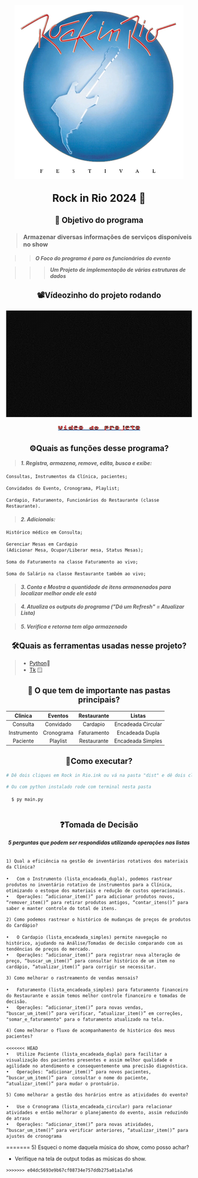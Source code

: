 <h1 align="center">
<img src="./assets/RockInRio_1985.webp"/>
<p>Rock in Rio 2024 🎸</p>
</h1>

<h2 align="center"><p>📌 Objetivo do programa</p</h2>
<h3>

> Armazenar diversas informações de serviços disponíveis no show

</h3>

<h4>

>> *O Foco do programa é para os funcionários do evento*

>>>  ***Um Projeto de implementação de várias estruturas de dados*** 

<h2 align = center>

 📽️Vídeozinho do projeto rodando

</h2>

<div align = center>

![Gif-Exemplo do Projeto](./assets/videozinho.gif "Gif do Video")

</div>

<h6 align="center">

![Vídeo do Projeto Imagem](./assets/video_do_projeto.png)

</h6>

</h4>

<h2 align="center">⚙️Quais as funções desse programa?</h2>

> #### ***1. Registra, armazena, remove, edita, busca e exibe:***
````
Consultas, Instrumentos da Clínica, pacientes;

Convidados do Evento, Cronograma, Playlist;

Cardapio, Faturamento, Funcionários do Restaurante (classe Restaurante).
````
> #### ***2. Adicionais:***
````
Histórico médico em Consulta; 

Gerenciar Mesas em Cardapio 
(Adicionar Mesa, Ocupar/Liberar mesa, Status Mesas);

Soma do Faturamento na classe Faturamento ao vivo;

Soma do Salário na classe Restaurante também ao vivo;
````
> #### ***3.  Conta e Mostra a quantidade de itens armanenados para localizar melhor onde ele está***

> #### ***4. Atualiza os outputs do programa ("Dá um Refresh" = Atualizar Lista)***

> #### ***5. Verifica e retorna tem algo armazenado***


<h2 align="center">🛠️Quais as ferramentas usadas nesse projeto?</h2>

> - [Python](https://docs.python.org/3/ "Documentação do Python")🐍
> - [Tk](https://docs.python.org/pt-br/3/library/tkinter.html "Documentação do Tkinter") 🪟

<h2 align="center">📂 O que tem de importante nas pastas principais?</h2>

<div align="center">

|Clinica |Eventos|Restaurante|Listas|
| :---: | :---: | :---: | :---: | 
|Consulta| Convidado | Cardapio | Encadeada Circular
|Instrumento| Cronograma | Faturamento | Encadeada Dupla
|Paciente| Playlist | Restaurante | Encadeada Simples

</div>

<h2 align="center">🧐Como executar?</h2>


````python
# Dê dois cliques em Rock in Rio.ink ou vá na pasta "dist" e dê dois cliques em main.exe
````
````python
# Ou com python instalado rode com terminal nesta pasta
  
  $ py main.py 
  
````

<h2 align="center">❓Tomada de Decisão</h2>

<h6 align="center">

***5 perguntas que podem ser respondidas utilizando operações nas listas***

</h6>

````
1) Qual a eficiência na gestão de inventários rotativos dos materiais da Clínica?

•	Com o Instrumento (lista_encadeada_dupla), podemos rastrear produtos no inventário rotativo de instrumentos para a Clínica, otimizando o estoque dos materiais e redução de custos operacionais.
•	Operações: “adicionar_item()” para adicionar produtos novos, “remover_item()” para retirar produtos antigos, “contar_itens()” para saber e manter controle do total de itens.
````
````
2) Como podemos rastrear o histórico de mudanças de preços de produtos do Cardápio?

•	O Cardapio (lista_encadeada_simples) permite navegação no histórico, ajudando na Análise/Tomadas de decisão comparando com as tendências de preços do mercado.
•	Operações: “adicionar_item()” para registrar nova alteração de preço, “buscar_um_item()” para consultar histórico de um item no cardápio, “atualizar_item()” para corrigir se necessitar.
````
````
3) Como melhorar o rastreamento de vendas mensais?

•	Faturamento (lista_encadeada_simples) para faturamento financeiro do Restaurante e assim temos melhor controle financeiro e tomadas de decisão.
•	Operações: “adicionar_item()” para novas vendas, “buscar_um_item()” para verificar, “atualizar_item()” em correções, "somar_e_faturamento" para o faturamento atualizado na tela.
````
````
4) Como melhorar o fluxo de acompanhamento de histórico dos meus pacientes?

<<<<<<< HEAD
•	Utilize Paciente (lista_encadeada_dupla) para facilitar a visualização dos pacientes presentes e assim melhor qualidade e agilidade no atendimento e consequentemente uma precisão diagnóstica. 	
•	Operações: “adicionar_item()” para novos pacientes, “buscar_um_item()” para  consultar o nome do paciente, “atualizar_item()” para mudar o prontuário.
````
````
5) Como melhorar a gestão dos horários entre as atividades do evento?

•	Use o Cronograma (lista_encadeada_circular) para relacionar atividades e então melhorar o planejamento do evento, assim reduzindo de atraso
•	Operações: “adicionar_item()” para novas atividades, “buscar_um_item()” para verificar anteriores, “atualizar_item()” para ajustes de cronograma
````
=======
5) Esqueci o nome daquela música do show, como posso achar? 
- Verifique na tela de output todas as músicas do show.
````
>>>>>>> e04dc5693e9b67cf08734e757ddb275a01a1a7a6
